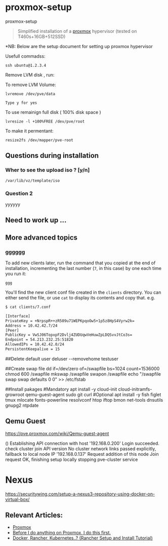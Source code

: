 # proxmox-setup
proxmox-setup

> Simplified installation of a [proxmox](https://www.wireguard.com/) hypervisor (tested on T460s+16GB+512SSD)

*NB: Below are the setup document for setting up proxmox hypervisor

Usefull commadss:

    ssh ubuntu@1.2.3.4

Remove LVM disk , run:

To remove LVM Volume:

    lvremove /dev/pve/data 

    Type y for yes

To use remainign full disk ( 100% disk space )
    
    lvresize -l +100%FREE /dev/pve/root

To make it permentant:

    resize2fs /dev/mapper/pve-root



## Questions during installation

### Wher to see the upload iso ? [y/n]

    /var/lib/vz/template/iso

### Question 2

yyyyyy



## Need to work up ...

## More advanced topics

### gggggg

To add new clients later, run the command that you copied at the end of installation, incrementing the last number (`7`, in this case) by one each time you run it:

    ggg
    
You'll find the new client conf file created in the `clients` directory. You can either send the file, or use `cat` to display its contents and copy that. e.g.

```bash
$ cat clients/7.conf

[Interface]
PrivateKey = +NrpspR++zR509u71WEPKpqoOw5+1p5z8HpS4Vyrw2k=
Address = 10.42.42.7/24
[Peer]
PublicKey = VwSJ06TopxpF2Dvlj4ZUDUqwVeHuwZpLDQSvvJtCo3s=
Endpoint = 54.213.232.25:51820
AllowedIPs = 10.42.42.0/24
PersistentKeepalive = 15
```

 
 
##Delete default user
deluser --removehome testuser

##Create swap file
dd if=/dev/zero of=/swapfile bs=1024 count=1536000
chmod 600 /swapfile
mkswap /swapfile
swapon /swapfile
echo "/swapfile       swap    swap    defaults        0 0" >> /etc/fstab

##Install pakages
#Mandatory
apt install -y cloud-init cloud-initramfs-growroot qemu-guest-agent sudo git curl
#Optional
apt install -y fish figlet tmux mlocate fonts-powerline resolvconf htop iftop bmon net-tools dnsutils gnupg2 ntpdate


## Qemu Guest 
https://pve.proxmox.com/wiki/Qemu-guest-agent


()
Establishing API connection with host '192.168.0.200'
Login succeeded.
check cluster join API version
No cluster network links passed explicitly, fallback to local node IP '192.168.0.137'
Request addition of this node
Join request OK, finishing setup locally
stopping pve-cluster service

# Nexus
https://securitywing.com/setup-a-nexus3-repository-using-docker-on-virtual-box/

 
## Relevant Articles: 
- [Proxmox](https://proxmox.com/en/)
- [Before I do anything on Proxmox, I do this first.](https://www.youtube.com/watch?v=GoZaMgEgrHw)
- [Docker, Rancher, Kubernetes..? (Rancher Setup and Install Tutorial)](https://www.youtube.com/watch?v=oILc0ywDVTk)


